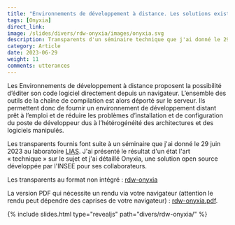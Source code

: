 ```yaml
---
title: "Environnements de développement à distance. Les solutions existantes ? Présentation d'Onyxia"
tags: [Onyxia]
direct_link:
image: /slides/divers/rdw-onyxia/images/onyxia.svg
description: Transparents d'un séminaire technique que j'ai donné le 29 juin 2023 au laboratoire LIAS. J'ai présenté le résultat d'un état l'art « technique » sur le sujet et j'ai détaillé Onyxia, une solution open source développée par l'INSEE pour ses collaborateurs.
category: Article
date: 2023-06-29
weight: 11
comments: utterances
---
```


Les Environnements de développement à distance proposent la possibilité d’éditer son code logiciel directement depuis un navigateur. L’ensemble des outils de la chaîne de compilation est alors déporté sur le serveur. Ils permettent donc de fournir un environnement de développement distant prêt à l’emploi et de réduire les problèmes d’installation et de configuration du poste de développeur dus à l’hétérogénéité des architectures et des logiciels manipulés. 

Les transparents fournis font suite à un séminaire que j'ai donné le 29 juin 2023 au laboratoire [LIAS](https://www.lias-lab.fr/). J'ai présenté le résultat d'un état l'art « technique » sur le sujet et j'ai détaillé Onyxia, une solution open source développée par l'INSEE pour ses collaborateurs. 

Les transparents au format non intégré : [rdw-onyxia](/slides/divers/rdw-onyxia)

La version PDF qui nécessite un rendu via votre navigateur (attention le rendu peut dépendre des caprises de votre navigateur) : <a target="_blank" href="/slides/divers/rdw-onyxia?print-pdf">rdw-onyxia.pdf</a>.

{% include slides.html type="revealjs" path="divers/rdw-onyxia/" %}
